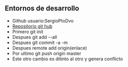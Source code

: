 ## Entornos de desarrollo


- Github usuario:SergioPtoDvo
- [Repositorio git hub](https://github.com/SergioPtoDvo/Entornos-Ejercicio)
- Primero git init
- Despues git add --all
- Despues git commit -a -m
- Despues remote add origin(enlace)
- Por ultimo git push origin master
- Este otro cambio es ditinto al otro y genera conflicto
